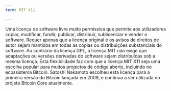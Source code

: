 ```yaml
---
term: MIT X11

---
```

Uma licença de software livre muito permissiva que permite aos utilizadores copiar, modificar, fundir, publicar, distribuir, sublicenciar e vender o software. Requer apenas que a licença original e os avisos de direitos de autor sejam mantidos em todas as cópias ou distribuições substanciais do software. Ao contrário da licença GPL, a licença MIT não exige que adaptações ou versões derivadas do software sejam distribuídas sob a mesma licença. Esta flexibilidade faz com que a licença MIT X11 seja uma escolha popular para muitos projectos de código aberto, incluindo no ecossistema Bitcoin. Satoshi Nakamoto escolheu esta licença para a primeira versão do Bitcoin lançada em 2009, e continua a ser utilizada no projeto Bitcoin Core atualmente.
